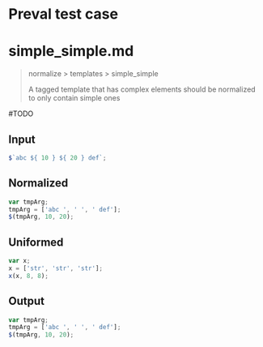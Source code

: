 # Preval test case

# simple_simple.md

> normalize > templates > simple_simple
>
> A tagged template that has complex elements should be normalized to only contain simple ones

#TODO

## Input

`````js filename=intro
$`abc ${ 10 } ${ 20 } def`;
`````

## Normalized

`````js filename=intro
var tmpArg;
tmpArg = ['abc ', ' ', ' def'];
$(tmpArg, 10, 20);
`````

## Uniformed

`````js filename=intro
var x;
x = ['str', 'str', 'str'];
x(x, 8, 8);
`````

## Output

`````js filename=intro
var tmpArg;
tmpArg = ['abc ', ' ', ' def'];
$(tmpArg, 10, 20);
`````
